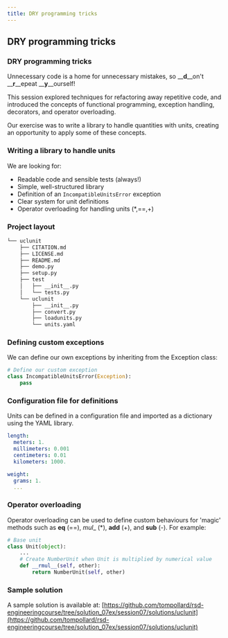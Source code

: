 ```yaml
---
title: DRY programming tricks
---
```


## DRY programming tricks

### DRY programming tricks

Unnecessary code is a home for unnecessary mistakes, so __**d**__on't __**r**__epeat __**y**__ourself! 

This session explored techniques for refactoring away repetitive code, and introduced the concepts of functional programming, exception handling, decorators, and operator overloading. 

Our exercise was to write a library to handle quantities with units, creating an opportunity to apply some of these concepts.

### Writing a library to handle units

We are looking for:

* Readable code and sensible tests (always!)
* Simple, well-structured library
* Definition of an ```IncompatibleUnitsError``` exception
* Clear system for unit definitions
* Operator overloading for handling units (\*,==,+)

### Project layout

``` bash
└── uclunit
    ├── CITATION.md
    ├── LICENSE.md
    ├── README.md
    ├── demo.py
    ├── setup.py
    ├── test
    │   ├── __init__.py
    │   └── tests.py
    └── uclunit
        ├── __init__.py
        ├── convert.py
        ├── loadunits.py
        └── units.yaml
```

### Defining custom exceptions

We can define our own exceptions by inheriting from the Exception class:

``` python
# Define our custom exception
class IncompatibleUnitsError(Exception):
    pass
```

### Configuration file for definitions

Units can be defined in a configuration file and imported as a dictionary using the YAML library.

``` yaml
length: 
  meters: 1.
  millimeters: 0.001
  centimeters: 0.01
  kilometers: 1000.

weight:
  grams: 1.
  ...
```

### Operator overloading

Operator overloading can be used to define custom behaviours for 'magic' methods such as __eq__ (==), _mul__ (\*), __add__ (+), and __sub__ (-). For example:

``` python
# Base unit
class Unit(object):
    ...
    # Create NumberUnit when Unit is multiplied by numerical value
    def __rmul__(self, other):
        return NumberUnit(self, other)
```

### Sample solution

A sample solution is available at: 
[https://github.com/tompollard/rsd-engineeringcourse/tree/solution_07ex/session07/solutions/uclunit](https://github.com/tompollard/rsd-engineeringcourse/tree/solution_07ex/session07/solutions/uclunit)

